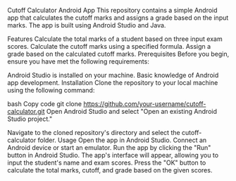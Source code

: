 Cutoff Calculator Android App
This repository contains a simple Android app that calculates the cutoff marks and assigns a grade based on the input marks. The app is built using Android Studio and Java.

Features
Calculate the total marks of a student based on three input exam scores.
Calculate the cutoff marks using a specified formula.
Assign a grade based on the calculated cutoff marks.
Prerequisites
Before you begin, ensure you have met the following requirements:

Android Studio is installed on your machine.
Basic knowledge of Android app development.
Installation
Clone the repository to your local machine using the following command:

bash
Copy code
git clone https://github.com/your-username/cutoff-calculator.git
Open Android Studio and select "Open an existing Android Studio project."

Navigate to the cloned repository's directory and select the cutoff-calculator folder.
Usage
Open the app in Android Studio.
Connect an Android device or start an emulator.
Run the app by clicking the "Run" button in Android Studio.
The app's interface will appear, allowing you to input the student's name and exam scores.
Press the "OK" button to calculate the total marks, cutoff, and grade based on the given scores.
